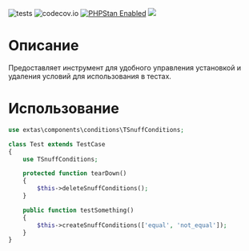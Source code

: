 ![tests](https://github.com/jeyroik/extas-snuffbox-conditions/workflows/PHP%20Composer/badge.svg?branch=master&event=push)
![codecov.io](https://codecov.io/gh/jeyroik/extas-snuffbox-conditions/coverage.svg?branch=master)
<a href="https://github.com/phpstan/phpstan"><img src="https://img.shields.io/badge/PHPStan-enabled-brightgreen.svg?style=flat" alt="PHPStan Enabled"></a>
<a href="https://codeclimate.com/github/jeyroik/extas-snuffbox-conditions/maintainability"><img src="https://api.codeclimate.com/v1/badges/8a1d3c3b0f512e519e3d/maintainability" /></a>

# Описание

Предоставляет инструмент для удобного управления установкой и удаления условий для использования в тестах.

# Использование

```php
use extas\components\conditions\TSnuffConditions;

class Test extends TestCase
{
    use TSnuffConditions;

    protected function tearDown()
    {
        $this->deleteSnuffConditions();
    }

    public function testSomething()
    {
        $this->createSnuffConditions(['equal', 'not_equal']);
    }
}
```
